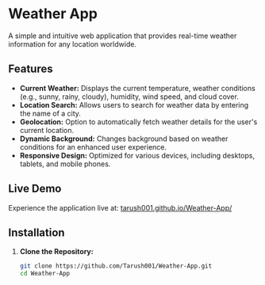 # Weather App

A simple and intuitive web application that provides real-time weather information for any location worldwide.

## Features

- **Current Weather:** Displays the current temperature, weather conditions (e.g., sunny, rainy, cloudy), humidity, wind speed, and cloud cover.
- **Location Search:** Allows users to search for weather data by entering the name of a city.
- **Geolocation:** Option to automatically fetch weather details for the user's current location.
- **Dynamic Background:** Changes background based on weather conditions for an enhanced user experience.
- **Responsive Design:** Optimized for various devices, including desktops, tablets, and mobile phones.

## Live Demo

Experience the application live at: [tarush001.github.io/Weather-App/](https://Utkarsh-bisht1717.github.io/Weather-App/)

## Installation

1. **Clone the Repository:**

   ```bash
   git clone https://github.com/Tarush001/Weather-App.git
   cd Weather-App
